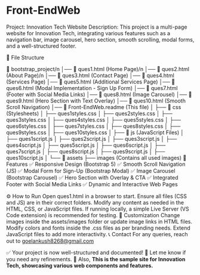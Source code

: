 # Front-EndWeb
Project: Innovation Tech Website
Description:
This project is a multi-page website for Innovation Tech, integrating various features such as a navigation bar, image carousel, hero section, smooth scrolling, modal forms, and a well-structured footer.

📂 File Structure

📁 bootstrap_project/n
│── 📄 ques1.html (Home Page)/n
│── 📄 ques2.html (About Page)/n
│── 📄 ques3.html (Contact Page)
│── 📄 ques4.html (Services Page)
│── 📄 ques5.html (Additional Services Page)
│── 📄 ques6.html (Modal Implementation - Sign Up Form)
│── 📄 ques7.html (Footer with Social Media Links)
│── 📄 ques8.html (Image Carousel)
│── 📄 ques9.html (Hero Section with Text Overlay)
│── 📄 ques10.html (Smooth Scroll Navigation)
│── 📄 Front-EndWeb.readme (This file)
│
├── 📁 css (Stylesheets)
│   ├── ques1styles.css
│   ├── ques2styles.css
│   ├── ques3styles.css
│   ├── ques4styles.css
│   ├── ques5styles.css
│   ├── ques6styles.css
│   ├── ques7styles.css
│   ├── ques8styles.css
│   ├── ques9styles.css
│   ├── ques10styles.css
│
├── 📁 js (JavaScript Files)
│   ├── ques1script.js
│   ├── ques2script.js
│   ├── ques3script.js
│   ├── ques4script.js
│   ├── ques5script.js
│   ├── ques6script.js
│   ├── ques7script.js
│   ├── ques8script.js
│   ├── ques9script.js
│   ├── ques10script.js
│
└── 📁 assets
    ├── images (Contains all used images)
🌟 Features
✅ Responsive Design (Bootstrap 5)
✅ Smooth Scroll Navigation (JS)
✅ Modal Form for Sign-Up (Bootstrap Modal)
✅ Image Carousel (Bootstrap Carousel)
✅ Hero Section with Overlay & CTA
✅ Integrated Footer with Social Media Links
✅ Dynamic and Interactive Web Pages

⚙️ How to Run
Open ques1.html in a browser to start.
Ensure all files (CSS and JS) are in their correct folders.
Modify any content as needed in the HTML, CSS, or JavaScript files.
If running locally, a simple Live Server (VS Code extension) is recommended for testing.
🔧 Customization
Change images inside the assets/images folder or update image links in HTML files.
Modify colors and fonts inside the .css files as per branding needs.
Extend JavaScript files to add more interactivity.
📞 Contact
For any queries, reach out to goelankush8268@gmail.com

✅ Your project is now well-structured and documented! 🚀
Let me know if you need any refinements. 🎯
Also, **This is the sample site for Innovation Tech, showcasing various web components and features.**
